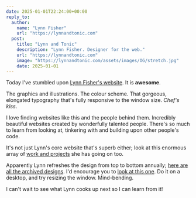 ```yaml
---
date: 2025-01-01T22:24:00+00:00
reply_to:
  author:
    name: "Lynn Fisher"
    url: "https://lynnandtonic.com"
  post:
    title: "Lynn and Tonic"
    description: "Lynn Fisher. Designer for the web."
    url: "https://lynnandtonic.com"
    image: "https://lynnandtonic.com/assets/images/OG/stretch.jpg"
    date: 2025-01-01
---
```


Today I've stumbled upon [Lynn Fisher's website](//lynnandtonic.com). It is **awesome**.

The graphics and illustrations. The colour scheme. That gorgeous, elongated typography that's fully responsive to the window size. *Chef's kiss*.

I love finding websites like this and the people behind them. Incredibly beautiful websites created by wonderfully talented people. There's so much to learn from looking at, tinkering with and building upon other people's code.

It's not just Lynn's core website that's superb either; look at this enormous array of [work and projects](https://lynnandtonic.com/work/) she has going on too.

Apparently Lynn refreshes the design from top to bottom annually; [here are all the archived designs](https://lynnandtonic.com/archive/). I'd encourage you to [look at this one](https://lynnandtonic.com/archive/2021/). Do it on a desktop, and try resizing the window. Mind-bending. 

I can't wait to see what Lynn cooks up next so I can learn from it!